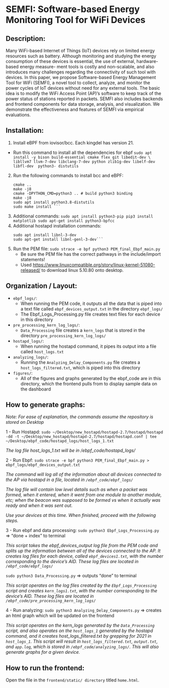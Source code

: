 # SEMFI: Software-based Energy Monitoring Tool for WiFi Devices

## Description:
Many WiFi-based Internet of Things (IoT) devices rely on limited energy resources such as battery. Although monitoring and studying the energy consumption of these devices is essential, the use of external, hardware-based energy measure- ment tools is costly and non-scalable, and also introduces many challenges regarding the connectivity of such tool with devices. In this paper, we propose Software-based Energy Management Tool for WiFi (SEMFI), a novel tool to collect, analyze, and monitor the power cycles of IoT devices without need for any external tools. The basic idea is to modify the WiFi Access Point (AP)’s software to keep track of the power status of stations reported in packets. SEMFI also includes backends and frontend components for data storage, analysis, and visualization. We demonstrate the effectiveness and features of SEMFI via empirical evaluations.

## Installation:
1. Install eBPF from iovisor/bcc. Each kingdel has version 21. 
  - Run this command to install all the dependencies for ebpf
     ```sudo apt install -y bison build-essential cmake flex git libedit-dev \ libllvm7 llvm-7-dev libclang-7-dev python zlib1g-dev libelf-dev libfl-dev  python3- distutils ```
2. Run the following commands to install bcc and eBPF:
    ``` mkdir bcc/build; cd bcc/build
    cmake ..
    make -j8
    cmake -DPYTHON_CMD=python3 .. # build python3 binding
    make -j8
    sudo apt install python3.8-distutils
    sudo make install ```
3. Additional commands:
    ``sudo apt install python3-pip
    pip3 install matplotlib
    sudo apt-get install python3-bpfcc``
4. Additional hostapd installation commands:
    ```sudo apt-get install libssl-dev
    sudo apt install libnl-3-dev
    sudo apt-get install libnl-genl-3-dev```
5. Run the PEM file: `sudo strace -e bpf python3 PEM_final_Ebpf_main.py`
    - Be sure the PEM file has the correct pathways in the include/import statements!
    - Used https://www.linuxcompatible.org/story/linux-kernel-51080-released/ to download linux 5.10.80 onto desktop.

## Organization / Layout:
- `ebpf_logs/`:
    - When running the PEM code, it outputs all the data that is piped into a text file called `ebpf_devices_output.txt` in the directory `ebpf_logs/`
    - The Ebpf_Logs_Processing.py file creates text files for each device in this directory 
- `pre_processing_kern_log_logs/`:
    - `Data_Processing` file creates a `kern_logs` that is stored in the directory `pre_processing_kern_log_logs/`
- `hostapd_logs/`:
    - When running the hostapd command, it pipes its output into a file called `host_logs.txt`
- `analyzing_logs/`:
    - Running the `Analyzing_Delay_Components.py` file creates a `host_logs_filtered.txt`, which is piped into this directory
- `figures/`:
    - All of the figures and graphs generated by the ebpf_code are in this directory, which the frontend pulls from to display sample data on the dashboard

## How to generate graphs:
*Note: For ease of explanation, the commands assume the repository is stored on Desktop*

1 - Run Hostapd:
```sudo ~/Desktop/new_hostapd/hostapd-2.7/hostapd/hostapd -dd -t ~/Desktop/new_hostapd/hostapd-2.7/hostapd/hostapd.conf | tee ~/Desktop/ebpf_code/hostapd_logs/host_logs_1.txt```

 *The log file host_logs_1.txt will be in /ebpf_code/hostapd_logs/*

2 - Run Ebpf:
```sudo strace -e bpf python3 PEM_final_Ebpf_main.py > ebpf_logs/ebpf_devices_output.txt```

*The command will log all of the information about all devices connected to the AP via hostapd in a file, located in `/ebpf_code/ebpf_logs/`*

*The log file will contain low level details such as when a packet was formed, when it entered, when it went from one module to another module, etc; when the beacon was supposed to be formed vs when it actually was ready and when it was sent out.*

*Use your devices at this time. When finished, proceed with the following steps.*


3 - Run ebpf and data processing:
```sudo python3 Ebpf_Logs_Processing.py ``` ⇒ “done + index” to terminal

*This script takes the ebpf_devices_output log file from the PEM code and splits up the information between all of the devices connected to the AP. It creates log files for each device, called `ebpf_devices1.txt`, with the number corresponding to the device’s AID. These log files are located in `/ebpf_code/ebpf_logs/`*

``` sudo python3 Data_Processing.py ``` ⇒ outputs “done” to terminal

*This script operates on the log files created by the `Ebpf_Logs_Processing` script and creates `kern_logs1.txt`, with the number corresponding to the device’s AID. These log files are located in `/ebpf_code/pre_processing_kern_log_logs/`*

4 - Run analyzing:
```sudo python3 Analyzing_Delay_Components.py``` ⇒ creates an html graph which will be updated on the frontend

*This script operates on the kern_logs generated by the `Data_Processing` script, and also operates on the `host_logs_1` generated by the hostapd command, and it creates host_logs_filtered.txt by grepping for 2021 in `host_logs_1`. This script will result in `host_logs_filtered.txt`, `output.txt`, and `app.log`, which is stored in `/ebpf_code/analyzing_logs/`. This will also generate graphs for a given device.*


## How to run the frontend:
Open the file in the `frontend/static/ directory` titled `home.html`.


